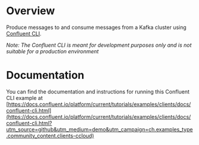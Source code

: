 # Overview

Produce messages to and consume messages from a Kafka cluster using [Confluent CLI](https://docs.confluent.io/current/cli/index.html?utm_source=github&utm_medium=demo&utm_campaign=ch.examples_type.community_content.clients-ccloud).

*Note: The Confluent CLI is meant for development purposes only and is not suitable for a production environment*

# Documentation

You can find the documentation and instructions for running this Confluent CLI example at [https://docs.confluent.io/platform/current/tutorials/examples/clients/docs/confluent-cli.html](https://docs.confluent.io/platform/current/tutorials/examples/clients/docs/confluent-cli.html?utm_source=github&utm_medium=demo&utm_campaign=ch.examples_type.community_content.clients-ccloud)
